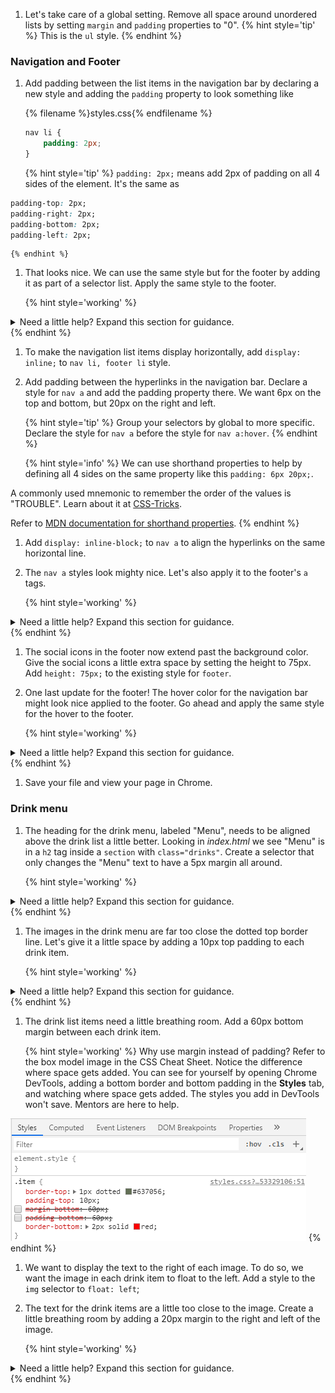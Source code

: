
1. Let's take care of a global setting. Remove all space around unordered lists by setting `margin` and `padding` properties to "0".
    {% hint style='tip' %}
This is the `ul` style.
    {% endhint %}

### Navigation and Footer
1. Add padding between the list items in the navigation bar by declaring a new style and adding the `padding` property to look something like
    
    {% filename %}styles.css{% endfilename %}
    ```css
    nav li {
        padding: 2px;
    }
    ```
    {% hint style='tip' %}
`padding: 2px;` means add 2px of padding on all 4 sides of the element. It's the same as 
```css
padding-top: 2px;
padding-right: 2px;
padding-bottom: 2px;
padding-left: 2px;
```
    {% endhint %}

1. That looks nice. We can use the same style but for the footer by adding it as part of a selector list. Apply the same style to the footer.

   {% hint style='working' %}
<details>
<summary>
Need a little help? Expand this section for guidance. 
</summary>
We can reuse the style for <code>nav li</code> by adding the <code>footer li</code> selector. The selector the style becomes <code>nav li, footer li</code>.
</details>
   {% endhint %}

1. To make the navigation list items display horizontally, add `display: inline;` to `nav li, footer li` style.

1. Add padding between the hyperlinks in the navigation bar. Declare a style for `nav a` and add the padding property there. We want 6px on the top and bottom, but 20px on the right and left. 

    {% hint style='tip' %}
Group your selectors by global to more specific. Declare the style for `nav a` before the style for `nav a:hover`.
    {% endhint %}

    {% hint style='info' %}
We can use shorthand properties to help by defining all 4 sides on the same property like this `padding: 6px 20px;`.

A commonly used mnemonic to remember the order of the values is "TROUBLE". Learn about it at [CSS-Tricks](https://css-tricks.com/remember-the-order-of-marginpadding-shorthand-with-trouble/). 

Refer to [MDN documentation for shorthand properties](https://developer.mozilla.org/en-US/docs/Web/CSS/Shorthand_properties).
    {% endhint %}

1. Add `display: inline-block;` to `nav a` to align the hyperlinks on the same horizontal line. 

1. The `nav a` styles look mighty nice. Let's also apply it to the footer's `a` tags.

   {% hint style='working' %}
<details>
<summary>
Need a little help? Expand this section for guidance. 
</summary>
We can reuse the style for <code>nav a</code> by adding the <code>footer a</code> selector. The selector the style becomes <code>nav a, footer a</code>.
</details>
   {% endhint %}

1. The social icons in the footer now extend past the background color. Give the social icons a little extra space by setting the height to 75px. Add `height: 75px;` to the existing style for `footer`.

1. One last update for the footer! The hover color for the navigation bar might look nice applied to the footer. Go ahead and apply the same style for the hover to the footer.

   {% hint style='working' %}
<details>
<summary>
Need a little help? Expand this section for guidance. 
</summary>
We can reuse the style for <code>nav a:hover</code> by adding the <code>footer a:hover</code> selector. The selector the style becomes <code>nav a:hover, footer a:hover</code>.
</details>
   {% endhint %}

1. Save your file and view your page in Chrome.

### Drink menu
1. The heading for the drink menu, labeled "Menu", needs to be aligned above the drink list a little better. Looking in _index.html_ we see "Menu" is in a `h2` tag inside a `section` with `class="drinks"`. Create a selector that only changes the "Menu" text to have a 5px margin all around.

   {% hint style='working' %}
<details>
<summary>
Need a little help? Expand this section for guidance. 
</summary>
We have to specify the <code>h2</code> inside the <code>class="drinks"</code> so that we don't apply the style to all <code>h2</code> elements. Target the "Menu" text only by defining styles using the selector for <code>.drinks h2</code>.
</details>
   {% endhint %}

1. The images in the drink menu are far too close the dotted top border line. Let's give it a little space by adding a 10px top padding to each drink item.

   {% hint style='working' %}
<details>
<summary>
Need a little help? Expand this section for guidance. 
</summary>
Define styles for each drink item using the selector for <code>.item</code>.
</details>
   {% endhint %}

1. The drink list items need a little breathing room. Add a 60px bottom margin between each drink item.

    {% hint style='working' %}
Why use margin instead of padding? Refer to the box model image in the CSS Cheat Sheet. Notice the difference where space gets added. You can see for yourself by opening Chrome DevTools, adding a bottom border and bottom padding in the **Styles** tab, and watching where space gets added. The styles you add in DevTools won't save. Mentors are here to help.  
<img src="./images/padding-vs-margin.png">
    {% endhint %}

1. We want to display the text to the right of each image. To do so, we want the image in each drink item to float to the left. Add a style to the `img` selector to `float: left`;

1. The text for the drink items are a little too close to the image. Create a little breathing room by adding a 20px margin to the right and left of the image.

   {% hint style='working' %}
<details>
<summary>
Need a little help? Expand this section for guidance. 
</summary>
We can use the shortcut to add a 20px right and left margin and 0px top and bottom margin. To the style for <code>img</code>, add the <code>margin</code> property and set value to <code>0 20px</code>.
</details>
   {% endhint %}
   
